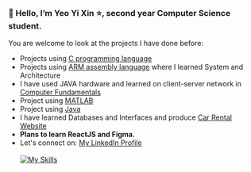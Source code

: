 ### 👋 Hello, I’m Yeo Yi Xin :star:, second year Computer Science student. 
You are welcome to look at the projects I have done before:
- Projects using [C programming language](https://github.com/YeoYiXin/C-Programming) 
- Projects using [ARM assembly language](https://github.com/YeoYiXin/ARM-assembly) where I learned System and Architecture 
- I have used JAVA hardware and learned on client-server network in [Computer Fundamentals](https://github.com/YeoYiXin/Computer-Fundamentals) 
- Project using [MATLAB](https://github.com/YeoYiXin/MATLAB)
- Project using [Java](https://github.com/YeoYiXin/Java)
- I have learned Databases and Interfaces and produce [Car Rental Website](https://github.com/YeoYiXin/Car-Rental-Website) 
- <b>Plans to learn ReactJS and Figma.</b>
- Let's connect on: [My LinkedIn Profile](https://www.linkedin.com/in/yi-xin-yeo-43b98921a/)
  <!--- - Take a look at my Image Processing Website :heart_eyes:---><br/><br/>
  [![My Skills](https://skillicons.dev/icons?i=js,html,css,php,mysql,flask,python,c,java,github,vscode)](https://skillicons.dev)
<!---
YeoYiXin/YeoYiXin is a ✨ special ✨ repository because its `README.md` (this file) appears on your GitHub profile.
You can click the Preview link to take a look at your changes.
--->
